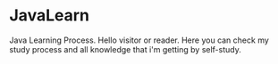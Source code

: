 # JavaLearn
Java Learning Process.
Hello visitor or reader. Here you can check my study process and all knowledge that i'm getting by self-study.
